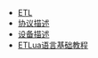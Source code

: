 <!-- * [简介](README)
* [SDK](SDK_API) -->
* [ETL](ETL)
* [协议描述](PROTOCOL)
* [设备描述](DEVICE)
* [ETLua语言基础教程](LUA)
